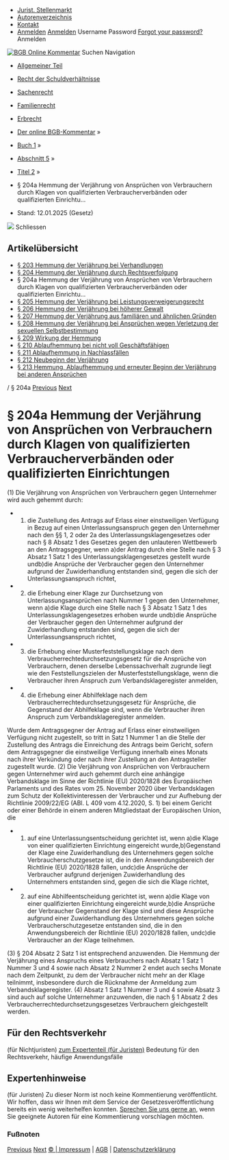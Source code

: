   * [Jurist. Stellenmarkt](https://bgb.kommentar.de/Buch-1/Abschnitt-5/Titel-2/</job-board> "Jurist. Stellenmarkt")
  * [Autorenverzeichnis](https://bgb.kommentar.de/Buch-1/Abschnitt-5/Titel-2/</Autorenverzeichnis> "Autorenverzeichnis")
  * [Kontakt](https://bgb.kommentar.de/Buch-1/Abschnitt-5/Titel-2/</Kontakt>)
  * [Anmelden](https://bgb.kommentar.de/Buch-1/Abschnitt-5/Titel-2/<#login> "show login form") [Anmelden](https://bgb.kommentar.de/Buch-1/Abschnitt-5/Titel-2/<#> "hide login form") Username Password
[Forgot your password?](https://bgb.kommentar.de/Buch-1/Abschnitt-5/Titel-2/</user/forgotpassword>) Anmelden 


[![BGB Online Kommentar](https://bgb.kommentar.de/extension/bgb/design/bgb/images/logo.png)](https://bgb.kommentar.de/Buch-1/Abschnitt-5/Titel-2/</> "BGB Online Kommentar")
Suchen
Navigation
  * [Allgemeiner Teil](https://bgb.kommentar.de/Buch-1/Abschnitt-5/Titel-2/</Buch-1>)
  * [Recht der Schuldverhältnisse](https://bgb.kommentar.de/Buch-1/Abschnitt-5/Titel-2/</Buch-2>)
  * [Sachenrecht](https://bgb.kommentar.de/Buch-1/Abschnitt-5/Titel-2/</Buch-3>)
  * [Familienrecht](https://bgb.kommentar.de/Buch-1/Abschnitt-5/Titel-2/</Buch-4>)
  * [Erbrecht](https://bgb.kommentar.de/Buch-1/Abschnitt-5/Titel-2/</Buch-5>)


  * [Der online BGB-Kommentar](https://bgb.kommentar.de/Buch-1/Abschnitt-5/Titel-2/</>) »
  * [Buch 1](https://bgb.kommentar.de/Buch-1/Abschnitt-5/Titel-2/</Buch-1>) »
  * [Abschnitt 5](https://bgb.kommentar.de/Buch-1/Abschnitt-5/Titel-2/</Buch-1/Abschnitt-5>) »
  * [Titel 2](https://bgb.kommentar.de/Buch-1/Abschnitt-5/Titel-2/</Buch-1/Abschnitt-5/Titel-2>) »
  * § 204a Hemmung der Verjährung von Ansprüchen von Verbrauchern durch Klagen von qualifizierten Verbraucherverbänden oder qualifizierten Einrichtu... 
  * Stand: 12.01.2025 (Gesetz) 


![](https://vg01.met.vgwort.de/na/1c9909529ead4f509072c06d9081a7d5)
Schliessen 
## Artikelübersicht
  * [ § 203 Hemmung der Verjährung bei Verhandlungen ](https://bgb.kommentar.de/Buch-1/Abschnitt-5/Titel-2/</Buch-1/Abschnitt-5/Titel-2/Hemmung-der-Verjaehrung-bei-Verhandlungen>)
  * [ § 204 Hemmung der Verjährung durch Rechtsverfolgung ](https://bgb.kommentar.de/Buch-1/Abschnitt-5/Titel-2/</Buch-1/Abschnitt-5/Titel-2/Hemmung-der-Verjaehrung-durch-Rechtsverfolgung>)
  * § 204a Hemmung der Verjährung von Ansprüchen von Verbrauchern durch Klagen von qualifizierten Verbraucherverbänden oder qualifizierten Einrichtu... 
  * [ § 205 Hemmung der Verjährung bei Leistungsverweigerungsrecht ](https://bgb.kommentar.de/Buch-1/Abschnitt-5/Titel-2/</Buch-1/Abschnitt-5/Titel-2/Hemmung-der-Verjaehrung-bei-Leistungsverweigerungsrecht>)
  * [ § 206 Hemmung der Verjährung bei höherer Gewalt ](https://bgb.kommentar.de/Buch-1/Abschnitt-5/Titel-2/</Buch-1/Abschnitt-5/Titel-2/Hemmung-der-Verjaehrung-bei-hoeherer-Gewalt>)
  * [ § 207 Hemmung der Verjährung aus familiären und ähnlichen Gründen ](https://bgb.kommentar.de/Buch-1/Abschnitt-5/Titel-2/</Buch-1/Abschnitt-5/Titel-2/Hemmung-der-Verjaehrung-aus-familiaeren-und-aehnlichen-Gruenden>)
  * [ § 208 Hemmung der Verjährung bei Ansprüchen wegen Verletzung der sexuellen Selbstbestimmung ](https://bgb.kommentar.de/Buch-1/Abschnitt-5/Titel-2/</Buch-1/Abschnitt-5/Titel-2/Hemmung-der-Verjaehrung-bei-Anspruechen-wegen-Verletzung-der-sexuellen-Selbstbestimmung>)
  * [ § 209 Wirkung der Hemmung ](https://bgb.kommentar.de/Buch-1/Abschnitt-5/Titel-2/</Buch-1/Abschnitt-5/Titel-2/Wirkung-der-Hemmung>)
  * [ § 210 Ablaufhemmung bei nicht voll Geschäftsfähigen ](https://bgb.kommentar.de/Buch-1/Abschnitt-5/Titel-2/</Buch-1/Abschnitt-5/Titel-2/Ablaufhemmung-bei-nicht-voll-Geschaeftsfaehigen>)
  * [ § 211 Ablaufhemmung in Nachlassfällen ](https://bgb.kommentar.de/Buch-1/Abschnitt-5/Titel-2/</Buch-1/Abschnitt-5/Titel-2/Ablaufhemmung-in-Nachlassfaellen>)
  * [ § 212 Neubeginn der Verjährung ](https://bgb.kommentar.de/Buch-1/Abschnitt-5/Titel-2/</Buch-1/Abschnitt-5/Titel-2/Neubeginn-der-Verjaehrung>)
  * [ § 213 Hemmung, Ablaufhemmung und erneuter Beginn der Verjährung bei anderen Ansprüchen ](https://bgb.kommentar.de/Buch-1/Abschnitt-5/Titel-2/</Buch-1/Abschnitt-5/Titel-2/Hemmung-Ablaufhemmung-und-erneuter-Beginn-der-Verjaehrung-bei-anderen-Anspruechen>)


/ § 204a 
[Previous](https://bgb.kommentar.de/Buch-1/Abschnitt-5/Titel-2/</Buch-1/Abschnitt-5/Titel-2/Hemmung-der-Verjaehrung-durch-Rechtsverfolgung> "§ 204 Hemmung der Verjährung durch Rechtsverfolgung") [Next](https://bgb.kommentar.de/Buch-1/Abschnitt-5/Titel-2/</Buch-1/Abschnitt-5/Titel-2/Hemmung-der-Verjaehrung-bei-Leistungsverweigerungsrecht> "§ 205 Hemmung der Verjährung bei Leistungsverweigerungsrecht")
# § 204a Hemmung der Verjährung von Ansprüchen von Verbrauchern durch Klagen von qualifizierten Verbraucherverbänden oder qualifizierten Einrichtungen
(1) Die Verjährung von Ansprüchen von Verbrauchern gegen Unternehmer wird auch gehemmt durch: 
  * 1. die Zustellung des Antrags auf Erlass einer einstweiligen Verfügung in Bezug auf einen Unterlassungsanspruch gegen den Unternehmer nach den §§ 1, 2 oder 2a des Unterlassungsklagengesetzes oder nach § 8 Absatz 1 des Gesetzes gegen den unlauteren Wettbewerb an den Antragsgegner, wenn a)der Antrag durch eine Stelle nach § 3 Absatz 1 Satz 1 des Unterlassungsklagengesetzes gestellt wurde undb)die Ansprüche der Verbraucher gegen den Unternehmer aufgrund der Zuwiderhandlung entstanden sind, gegen die sich der Unterlassungsanspruch richtet,
  * 2. die Erhebung einer Klage zur Durchsetzung von Unterlassungsansprüchen nach Nummer 1 gegen den Unternehmer, wenn a)die Klage durch eine Stelle nach § 3 Absatz 1 Satz 1 des Unterlassungsklagengesetzes erhoben wurde undb)die Ansprüche der Verbraucher gegen den Unternehmer aufgrund der Zuwiderhandlung entstanden sind, gegen die sich der Unterlassungsanspruch richtet,
  * 3. die Erhebung einer Musterfeststellungsklage nach dem Verbraucherrechtedurchsetzungsgesetz für die Ansprüche von Verbrauchern, denen derselbe Lebenssachverhalt zugrunde liegt wie den Feststellungszielen der Musterfeststellungsklage, wenn die Verbraucher ihren Anspruch zum Verbandsklageregister anmelden,
  * 4. die Erhebung einer Abhilfeklage nach dem Verbraucherrechtedurchsetzungsgesetz für Ansprüche, die Gegenstand der Abhilfeklage sind, wenn die Verbraucher ihren Anspruch zum Verbandsklageregister anmelden.


Wurde dem Antragsgegner der Antrag auf Erlass einer einstweiligen Verfügung nicht zugestellt, so tritt in Satz 1 Nummer 1 an die Stelle der Zustellung des Antrags die Einreichung des Antrags beim Gericht, sofern dem Antragsgegner die einstweilige Verfügung innerhalb eines Monats nach ihrer Verkündung oder nach ihrer Zustellung an den Antragsteller zugestellt wurde.
(2) Die Verjährung von Ansprüchen von Verbrauchern gegen Unternehmer wird auch gehemmt durch eine anhängige Verbandsklage im Sinne der Richtlinie (EU) 2020/1828 des Europäischen Parlaments und des Rates vom 25. November 2020 über Verbandsklagen zum Schutz der Kollektivinteressen der Verbraucher und zur Aufhebung der Richtlinie 2009/22/EG (ABl. L 409 vom 4.12.2020, S. 1) bei einem Gericht oder einer Behörde in einem anderen Mitgliedstaat der Europäischen Union, die 
  * 1. auf eine Unterlassungsentscheidung gerichtet ist, wenn a)die Klage von einer qualifizierten Einrichtung eingereicht wurde,b)Gegenstand der Klage eine Zuwiderhandlung des Unternehmers gegen solche Verbraucherschutzgesetze ist, die in den Anwendungsbereich der Richtlinie (EU) 2020/1828 fallen, undc)die Ansprüche der Verbraucher aufgrund derjenigen Zuwiderhandlung des Unternehmers entstanden sind, gegen die sich die Klage richtet,
  * 2. auf eine Abhilfeentscheidung gerichtet ist, wenn a)die Klage von einer qualifizierten Einrichtung eingereicht wurde,b)die Ansprüche der Verbraucher Gegenstand der Klage sind und diese Ansprüche aufgrund einer Zuwiderhandlung des Unternehmers gegen solche Verbraucherschutzgesetze entstanden sind, die in den Anwendungsbereich der Richtlinie (EU) 2020/1828 fallen, undc)die Verbraucher an der Klage teilnehmen.


(3) § 204 Absatz 2 Satz 1 ist entsprechend anzuwenden. Die Hemmung der Verjährung eines Anspruchs eines Verbrauchers nach Absatz 1 Satz 1 Nummer 3 und 4 sowie nach Absatz 2 Nummer 2 endet auch sechs Monate nach dem Zeitpunkt, zu dem der Verbraucher nicht mehr an der Klage teilnimmt, insbesondere durch die Rücknahme der Anmeldung zum Verbandsklageregister.
(4) Absatz 1 Satz 1 Nummer 3 und 4 sowie Absatz 3 sind auch auf solche Unternehmer anzuwenden, die nach § 1 Absatz 2 des Verbraucherrechtedurchsetzungsgesetzes Verbrauchern gleichgestellt werden.
## Für den Rechtsverkehr 
(für Nichtjuristen)
[zum Expertenteil (für Juristen)](https://bgb.kommentar.de/Buch-1/Abschnitt-5/Titel-2/<#expertenhinweise>)
Bedeutung für den Rechtsverkehr, häufige Anwendungsfälle
## Expertenhinweise
(für Juristen)
Zu dieser Norm ist noch keine Kommentierung veröffentlicht. Wir hoffen, dass wir Ihnen mit dem Service der Gesetzesveröffentlichung bereits ein wenig weiterhelfen konnten. [Sprechen Sie uns gerne an](https://bgb.kommentar.de/Buch-1/Abschnitt-5/Titel-2/</Kontakt>), wenn Sie geeignete Autoren für eine Kommentierung vorschlagen möchten. 
### Fußnoten
[Previous](https://bgb.kommentar.de/Buch-1/Abschnitt-5/Titel-2/</Buch-1/Abschnitt-5/Titel-2/Hemmung-der-Verjaehrung-durch-Rechtsverfolgung> "§ 204 Hemmung der Verjährung durch Rechtsverfolgung") [Next](https://bgb.kommentar.de/Buch-1/Abschnitt-5/Titel-2/</Buch-1/Abschnitt-5/Titel-2/Hemmung-der-Verjaehrung-bei-Leistungsverweigerungsrecht> "§ 205 Hemmung der Verjährung bei Leistungsverweigerungsrecht")
[© | Impressum](https://bgb.kommentar.de/Buch-1/Abschnitt-5/Titel-2/</Kontakt>) | [AGB](https://bgb.kommentar.de/Buch-1/Abschnitt-5/Titel-2/</AGB>) | [Datenschutzerklärung](https://bgb.kommentar.de/Buch-1/Abschnitt-5/Titel-2/</Datenschutzerklaerung-fuer-Leser>)
